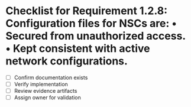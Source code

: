 # Checklist for Requirement 1.2.8: Configuration files for NSCs are: • Secured from unauthorized access. • Kept consistent with active network configurations.

- [ ] Confirm documentation exists
- [ ] Verify implementation
- [ ] Review evidence artifacts
- [ ] Assign owner for validation
